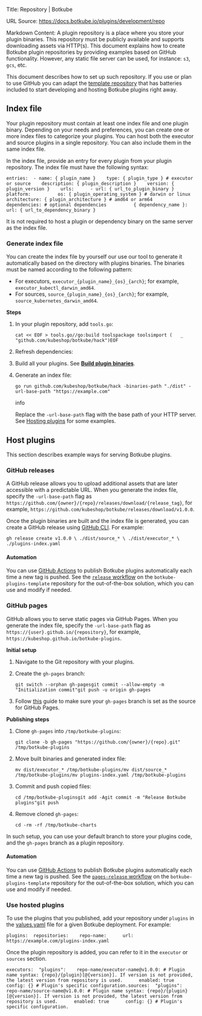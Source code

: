 Title: Repository | Botkube

URL Source: https://docs.botkube.io/plugins/development/repo

Markdown Content:
A plugin repository is a place where you store your plugin binaries. This repository must be publicly available and supports downloading assets via HTTP(s). This document explains how to create Botkube plugin repositories by providing examples based on GitHub functionality. However, any static file server can be used, for instance: `s3`, `gcs`, etc.

This document describes how to set up such repository. If you use or plan to use GitHub you can adapt the [template repository](https://docs.botkube.io/plugins/development/quick-start) that has batteries included to start developing and hosting Botkube plugins right away.

Index file[​](#index-file "Direct link to Index file")
------------------------------------------------------

Your plugin repository must contain at least one index file and one plugin binary. Depending on your needs and preferences, you can create one or more index files to categorize your plugins. You can host both the executor and source plugins in a single repository. You can also include them in the same index file.

In the index file, provide an entry for every plugin from your plugin repository. The index file must have the following syntax:

```
entries:  - name: { plugin_name }    type: { plugin_type } # executor or source    description: { plugin_description }    version: { plugin_version }    urls:      - url: { url_to_plugin_binary }        platform:          os: { plugin_operating_system } # darwin or linux          architecture: { plugin_architecture } # amd64 or arm64        dependencies: # optional dependencies          { dependency_name }:            url: { url_to_dependency_binary }
```

It is not required to host a plugin or dependency binary on the same server as the index file.

### Generate index file[​](#generate-index-file "Direct link to Generate index file")

You can create the index file by yourself our use our tool to generate it automatically based on the directory with plugins binaries. The binaries must be named according to the following pattern:

*   For executors, `executor_{plugin_name}_{os}_{arch}`; for example, `executor_kubectl_darwin_amd64`.
*   For sources, `source_{plugin_name}_{os}_{arch}`; for example, `source_kubernetes_darwin_amd64`.

**Steps**

1.  In your plugin repository, add `tools.go`:
    
    ```
    cat << EOF > tools.go//go:build toolspackage toolsimport (	 _ "github.com/kubeshop/botkube/hack")EOF
    ```
    
2.  Refresh dependencies:
    
3.  Build all your plugins. See [**Build plugin binaries**](https://docs.botkube.io/plugins/development/custom-executor).
    
4.  Generate an index file:
    
    ```
    go run github.com/kubeshop/botkube/hack -binaries-path "./dist" -url-base-path "https://example.com"
    ```
    
    info
    
    Replace the `-url-base-path` flag with the base path of your HTTP server. See [Hosting plugins](#host-plugins) for some examples.
    

Host plugins[​](#host-plugins "Direct link to Host plugins")
------------------------------------------------------------

This section describes example ways for serving Botkube plugins.

### GitHub releases[​](#github-releases "Direct link to GitHub releases")

A GitHub release allows you to upload additional assets that are later accessible with a predictable URL. When you generate the index file, specify the `-url-base-path` flag as `https://github.com/{owner}/{repo}/releases/download/{release_tag}`, for example, `https://github.com/kubeshop/botkube/releases/download/v1.0.0`.

Once the plugin binaries are built and the index file is generated, you can create a GitHub release using [GitHub CLI](https://cli.github.com/). For example:

```
gh release create v1.0.0 \ ./dist/source_* \ ./dist/executor_* \ ./plugins-index.yaml
```

#### Automation[​](#automation "Direct link to Automation")

You can use [GitHub Actions](https://docs.github.com/en/actions) to publish Botkube plugins automatically each time a new tag is pushed. See the [`release` workflow](https://github.com/kubeshop/botkube-plugins-template/blob/main/.github/workflows/release.yml) on the `botkube-plugins-template` repository for the out-of-the-box solution, which you can use and modify if needed.

### GitHub pages[​](#github-pages "Direct link to GitHub pages")

GitHub allows you to serve static pages via GitHub Pages. When you generate the index file, specify the `-url-base-path` flag as `https://{user}.github.io/{repository}`, for example, `https://kubeshop.github.io/botkube-plugins`.

**Initial setup**

1.  Navigate to the Git repository with your plugins.
    
2.  Create the `gh-pages` branch:
    
    ```
    git switch --orphan gh-pagesgit commit --allow-empty -m "Initialization commit"git push -u origin gh-pages
    ```
    
3.  Follow [this](https://docs.github.com/en/pages/getting-started-with-github-pages/configuring-a-publishing-source-for-your-github-pages-site#publishing-from-a-branch) guide to make sure your `gh-pages` branch is set as the source for GitHub Pages.
    

**Publishing steps**

1.  Clone `gh-pages` into `/tmp/botkube-plugins`:
    
    ```
    git clone -b gh-pages "https://github.com/{owner}/{repo}.git" /tmp/botkube-plugins
    ```
    
2.  Move built binaries and generated index file:
    
    ```
    mv dist/executor_* /tmp/botkube-plugins/mv dist/source_* /tmp/botkube-plugins/mv plugins-index.yaml /tmp/botkube-plugins
    ```
    
3.  Commit and push copied files:
    
    ```
    cd /tmp/botkube-pluginsgit add -Agit commit -m "Release Botkube plugins"git push
    ```
    
4.  Remove cloned `gh-pages`:
    
    ```
    cd -rm -rf /tmp/botkube-charts
    ```
    

In such setup, you can use your default branch to store your plugins code, and the `gh-pages` branch as a plugin repository.

#### Automation[​](#automation-1 "Direct link to Automation")

You can use [GitHub Actions](https://docs.github.com/en/actions) to publish Botkube plugins automatically each time a new tag is pushed. See the [`pages-release` workflow](https://github.com/kubeshop/botkube-plugins-template/blob/main/.github/workflows/pages-release.yml) on the `botkube-plugins-template` repository for the out-of-the-box solution, which you can use and modify if needed.

### Use hosted plugins[​](#use-hosted-plugins "Direct link to Use hosted plugins")

To use the plugins that you published, add your repository under `plugins` in the [values.yaml](https://github.com/kubeshop/botkube/blob/main/helm/botkube/values.yaml) file for a given Botkube deployment. For example:

```
plugins:  repositories:    repo-name:      url: https://example.com/plugins-index.yaml
```

Once the plugin repository is added, you can refer to it in the `executor` or `sources` section.

```
executors:  "plugins":    repo-name/executor-name@v1.0.0: # Plugin name syntax: {repo}/{plugin}[@{version}]. If version is not provided, the latest version from repository is used.      enabled: true      config: {} # Plugin's specific configuration.sources:  "plugins":    repo-name/source-name@v1.0.0: # Plugin name syntax: {repo}/{plugin}[@{version}]. If version is not provided, the latest version from repository is used.      enabled: true      config: {} # Plugin's specific configuration.
```
